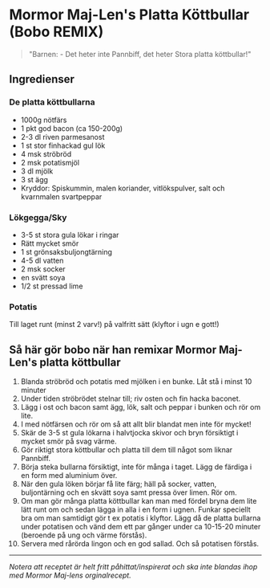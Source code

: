# Mormor Maj-Len's Platta Köttbullar (Bobo REMIX)

> "Barnen: - Det heter inte Pannbiff, det heter Stora platta köttbullar!"

## Ingredienser

### De platta köttbullarna
- 1000g nötfärs
- 1 pkt god bacon (ca 150-200g)
- 2-3 dl riven parmesanost
- 1 st stor finhackad gul lök
- 4 msk ströbröd
- 2 msk potatismjöl
- 3 dl mjölk
- 3 st ägg
- Kryddor: Spiskummin, malen koriander, vitlökspulver, salt och kvarnmalen svartpeppar

### Lökgegga/Sky
- 3-5 st stora gula lökar i ringar
- Rätt mycket smör
- 1 st grönsaksbuljongtärning
- 4-5 dl vatten
- 2 msk socker
- en svätt soya
- 1/2 st pressad lime

### Potatis 
Till laget runt (minst 2 varv!) på valfritt sätt (klyftor i ugn e gott!)

## Så här gör bobo när han remixar Mormor Maj-Len's platta köttbullar

1) Blanda ströbröd och potatis med mjölken i en bunke. Låt stå i minst 10 minuter
2) Under tiden ströbrödet stelnar till; riv osten och fin hacka baconet.
3) Lägg i ost och bacon samt ägg, lök, salt och peppar i bunken och rör om lite.
4) I med nötfärsen och rör om så att allt blir blandat men inte för mycket!
5) Skär de 3-5 st gula lökarna i halvtjocka skivor och bryn försiktigt i mycket smör på svag värme.
6) Gör riktigt stora köttbullar och platta till dem till något som liknar Pannbiff.
7) Börja steka bullarna försiktigt, inte för många i taget. Lägg de färdiga i en form med aluminium över.
8) När den gula löken börjar få lite färg; häll på socker, vatten, buljontärning och en skvätt soya samt pressa över limen. Rör om.
9) Om man gör många platta köttbullar kan man med fördel bryna dem lite lätt runt om och sedan lägga in alla i en form i ugnen. Funkar speciellt bra om man samtidigt gör t ex potatis i klyftor. Lägg då de platta bullarna under potatisen och vänd dem ett par gånger under ca 10-15-20 minuter (beroende på ung och värme förstås).
10) Servera med rårörda lingon och en god sallad. Och så potatisen förstås.

---

*Notera att receptet är helt fritt påhittat/inspirerat och ska inte blandas ihop med Mormor Maj-lens orginalrecept.*

